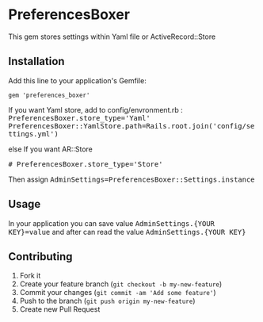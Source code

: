 # PreferencesBoxer

This gem stores settings within Yaml file or ActiveRecord::Store

## Installation

Add this line to your application's Gemfile:

    gem 'preferences_boxer'

If you want Yaml store, add to config/envronment.rb :
 <tt> PreferencesBoxer.store_type='Yaml'
PreferencesBoxer::YamlStore.path=Rails.root.join('config/settings.yml')</tt>

else If you want AR::Store

<tt># PreferencesBoxer.store_type='Store'</tt>

Then assign 
<tt>AdminSettings=PreferencesBoxer::Settings.instance</tt>

## Usage

In your application you can save value <tt>AdminSettings.{YOUR KEY}=value</tt> and after can read the value <tt>AdminSettings.{YOUR KEY}</tt>


## Contributing

1. Fork it
2. Create your feature branch (`git checkout -b my-new-feature`)
3. Commit your changes (`git commit -am 'Add some feature'`)
4. Push to the branch (`git push origin my-new-feature`)
5. Create new Pull Request
